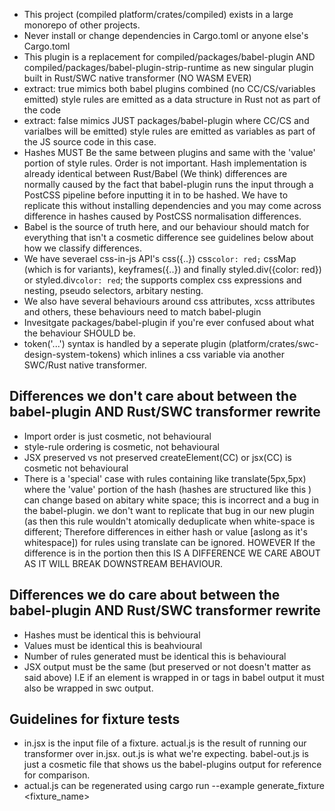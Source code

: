 - This project (compiled platform/crates/compiled) exists in a large monorepo of other projects.
- Never install or change dependencies in Cargo.toml or anyone else's Cargo.toml
- This plugin is a replacement for compiled/packages/babel-plugin AND compiled/packages/babel-plugin-strip-runtime as new singular plugin built in Rust/SWC native transformer (NO WASM EVER)
- extract: true mimics both babel plugins combined (no CC/CS/variables emitted) style rules are emitted as a data structure in Rust not as part of the code
- extract: false mimics JUST packages/babel-plugin where CC/CS and varialbes will be emitted) style rules are emitted as variables as part of the JS source code in this case.
- Hashes MUST Be the same between plugins and same with the 'value' portion of style rules. Order is not important. Hash implementation is already identical between Rust/Babel (We think) differences are normally caused by the fact that babel-plugin runs the input through a PostCSS pipeline before inputting it in to be hashed. We have to replicate this without installing dependencies and you may come across difference in hashes caused by PostCSS normalisation differences.
- Babel is the source of truth here, and our behaviour should match for everything that isn't a cosmetic difference see guidelines below about how we classify differences.
- We have severael css-in-js API's css({..}) css`color: red;` cssMap (which is for variants), keyframes({..}) and finally styled.div({color: red}) or styled.div`color: red`; the supports complex css expressions and nesting, pseudo selectors, arbitary nesting.
- We also have several behaviours around css attributes, xcss attributes and others, these behaviours need to match babel-plugin
- Invesitgate packages/babel-plugin if you're ever confused about what the behaviour SHOULD be.
- token('...') syntax is handled by a seperate plugin (platform/crates/swc-design-system-tokens) which inlines a css variable via another SWC/Rust native transformer.


## Differences we don't care about between the babel-plugin AND Rust/SWC transformer rewrite
- Import order is just cosmetic, not behavioural
- style-rule ordering is cosmetic, not behavioural
- JSX preserved <CC> vs not preserved createElement(CC) or jsx(CC) is cosmetic not behavioural
- There is a 'special' case with rules containing like translate(5px,5px) where the 'value' portion of the hash (hashes are structured like this <selector hash><value hash>) can change based on abitary white space; this is incorrect and a bug in the babel-plugin. we don't want to replicate that bug in our new plugin (as then this rule wouldn't atomically deduplicate when white-space is different; Therefore differences in either hash or value [aslong as it's whitespace]) for rules using translate can be ignored. HOWEVER If the difference is in the <selector hash> portion then this IS A DIFFERENCE WE CARE ABOUT AS IT WILL BREAK DOWNSTREAM BEHAVIOUR.

## Differences we do care about between the babel-plugin AND Rust/SWC transformer rewrite
- Hashes must be identical this is behvioural
- Values must be identical this is beahvioural
- Number of rules generated must be identical this is behavioural
- JSX output must be the same (but preserved or not doesn't matter as said above) I.E if an element is wrapped in <CC> or <CS> tags in babel output it must also be wrapped in swc output.

## Guidelines for fixture tests
- in.jsx is the input file of a fixture. actual.js is the result of running our transformer over in.jsx. out.js is what we're expecting. babel-out.js is just a cosmetic file that shows us the babel-plugins output for reference for comparison.
- actual.js can be regenerated using cargo run --example generate_fixture <fixture_name>

